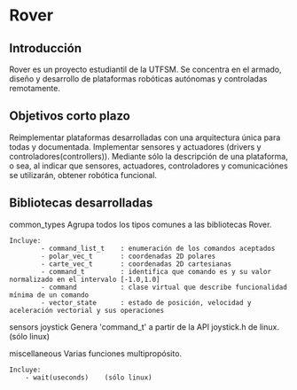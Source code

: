 Rover
======

Introducción
-------------

Rover es un proyecto estudiantil de la UTFSM. Se concentra en el armado, diseño y desarrollo de plataformas robóticas
autónomas y controladas remotamente.

Objetivos corto plazo
----------------------

Reimplementar plataformas desarrolladas con una arquitectura única para todas y documentada.
Implementar sensores y actuadores (drivers y controladores(controllers)).
Mediante sólo la descripción de una plataforma, o sea, al indicar que sensores, actuadores, controladores y
comunicaciónes se utilizarán, obtener robótica funcional.


Bibliotecas desarrolladas
--------------------------

common_types
	Agrupa todos los tipos comunes a las bibliotecas Rover.

	Incluye:
			- command_list_t	: enumeración de los comandos aceptados
			- polar_vec_t		: coordenadas 2D polares
			- carte_vec_t		: coordenadas 2D cartesianas
			- command_t 		: identifica que comando es y su valor normalizado en el intervalo [-1.0,1.0]
			- command 			: clase virtual que describe funcionalidad mínima de un comando
			- vector_state		: estado de posición, velocidad y aceleración vectorial y sus operaciones

sensors
	joystick
		Genera 'command_t' a partir de la API joystick.h de linux.	(sólo linux)


miscellaneous
	Varias funciones multipropósito.

	Incluye:
		- wait(useconds)	(sólo linux)

